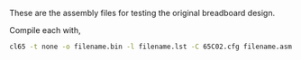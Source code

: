 These are the assembly files for testing the original breadboard design.

Compile each with,

```sh
cl65 -t none -o filename.bin -l filename.lst -C 65C02.cfg filename.asm
```
